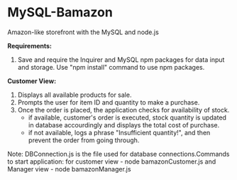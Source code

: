 # MySQL-Bamazon
Amazon-like storefront with the MySQL and node.js

**Requirements:** 
1. Save and require the Inquirer and MySQL npm packages for data input and storage. Use "npm install" command to use npm packages.

**Customer View:**
1. Displays all available products for sale.
2. Prompts the user for item ID and quantity to make a purchase.
3. Once the order is placed, the application checks for availability of stock.
    * if available, customer's order is executed, stock quantity is updated in database accourdingly and displays    the total cost of purchase.
    * if not available, logs a phrase "Insufficient quantity!", and then prevent the order from going through.

Note: DBConnection.js is the file used for database connections.Commands to start application: for customer view - node bamazonCustomer.js and Manager view - node bamazonManager.js

